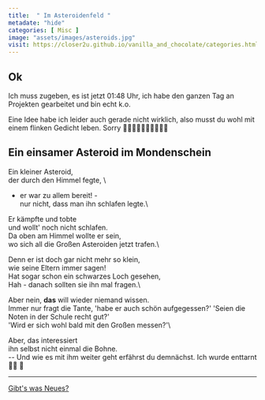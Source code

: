 ```yaml
--- 
title:  " Im Asteroidenfeld "
metadate: "hide"
categories: [ Misc ]
image: "assets/images/asteroids.jpg"
visit: https://closer2u.github.io/vanilla_and_chocolate/categories.html#misc
---
```


Ok
----
Ich muss zugeben, es ist jetzt 01:48 Uhr, ich habe den ganzen Tag an Projekten gearbeitet und bin echt k.o.

Eine Idee habe ich leider auch gerade nicht wirklich, also musst du wohl mit einem flinken Gedicht leben. Sorry 🙇‍♀️🙇‍♀️🙇‍♀️🙇‍♀️🙇‍♀️

<p align="center"> <h2> Ein einsamer Asteroid im Mondenschein </h2></p>

Ein kleiner Asteroid, \
der durch den Himmel fegte, \
- er war zu allem bereit! - \
nur nicht, dass man ihn schlafen legte.\

Er kämpfte und tobte\
und wollt' noch nicht schlafen.\
Da oben am Himmel wollte er sein, \
wo sich all die Großen Asteroiden jetzt trafen.\

Denn er ist doch gar nicht mehr so klein, \
wie seine Eltern immer sagen! \
Hat sogar schon ein schwarzes Loch gesehen, \
Hah - danach sollten sie ihn mal fragen.\

Aber nein, **das** will wieder niemand wissen.\
Immer nur fragt die Tante, 'habe er auch schön aufgegessen?'
'Seien die Noten in der Schule recht gut?'\
'Wird er sich wohl bald mit den Großen messen?'\

Aber, das interessiert  \
ihn selbst nicht einmal die Bohne.\
-- Und wie es mit ihm weiter geht erfährst du demnächst.
Ich wurde enttarnt 🕵️‍♂️ :dash:

***

[Gibt's was Neues?](https://github.com/Closer2U)
